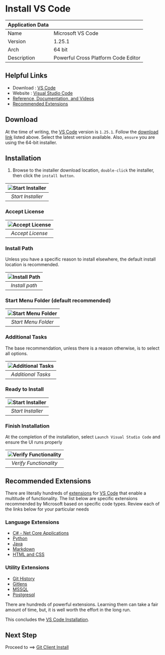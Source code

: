 # Install VS Code

| Application Data ||
| ---| --- |
| Name        | Microsoft VS Code |
| Version     | 1.25.1 |
| Arch        | 64 bit |
| Description | Powerful Cross Platform Code Editor |

## Helpful Links

- Download : [VS Code](https://code.visualstudio.com/)
- Website : [Visual Studio Code](https://code.visualstudio.com/)
- [Reference, Documentation, and Videos](https://code.visualstudio.com/docs)
- [Recommended Extensions](#recommended-extensions)

## Download

At the time of writing, the [VS Code](https://code.visualstudio.com/) version
is `1.25.1`. Follow the [download link](#install-vs-code) listed above. Select
the latest version available. Also, `ensure` you are using the 64-bit installer.

## Installation

1. Browse to the installer download location, `double-click` the installer, then
click the `install button`.

| ![Start Installer](images/vscode/vscode.1.PNG?raw=true) |
|:--:|
| *Start Installer* |

### Accept License

| ![Accept License](images/vscode/vscode.2.PNG?raw=true) |
|:--:|
| *Accept License* |

### Install Path

Unless you have a specific reason to install elsewhere, the default install
location is recommended.

| ![Install Path](images/vscode/vscode.3.PNG?raw=true) |
|:--:|
| *Install path* |

### Start Menu Folder (default recommended)

| ![Start Menu Folder](images/vscode/vscode.4.PNG?raw=true) |
|:--:|
| *Start Menu Folder* |

### Additional Tasks

The base recommendation, unless there is a reason otherwise, is to select all
options.

| ![Additional Tasks](images/vscode/vscode.5.PNG?raw=true) |
|:--:|
| *Additional Tasks* |

### Ready to Install

| ![Start Installer](images/vscode/vscode.6.PNG?raw=true) |
|:--:|
| *Start Installer* |

### Finish Installation

At the completion of the installation, select `Launch Visual Studio Code`
and ensure the UI runs properly

| ![Verify Functionality](images/vscode/vscode.7.PNG?raw=true) |
|:--:|
| *Verify Functionality* |

## Recommended Extensions

There are literally hundreds of [extensions](https://marketplace.visualstudio.com/VSCode)
for [VS Code](https://code.visualstudio.com/) that enable a multitude of
functionality. The list below are specific extensions recommended by Microsoft
based on specific code types. Review each of the links below for your particular
needs

### Language Extensions

- [C# - Net Core Applications](https://code.visualstudio.com/docs/languages/csharp)
- [Python](https://code.visualstudio.com/docs/languages/python)
- [Java](https://code.visualstudio.com/docs/languages/java)
- [Markdown](https://code.visualstudio.com/docs/languages/markdown)
- [HTML and CSS](https://code.visualstudio.com/Docs/languages/html)

### Utility Extensions

- [Git History](https://marketplace.visualstudio.com/items?itemName=donjayamanne.githistory)
- [Gitlens](https://marketplace.visualstudio.com/items?itemName=eamodio.gitlens)
- [MSSQL](https://docs.microsoft.com/en-us/sql/linux/sql-server-linux-develop-use-vscode?view=sql-server-linux-2017)
- [Postgresql](https://marketplace.visualstudio.com/items?itemName=JPTarquino.postgresql)

There are hundreds of powerful extensions. Learning them can take a fair amount
of time, but, it is well worth the effort in the long run.

This concludes the [VS Code Installation](Install-VS-Code.md).

## Next Step

Proceed to ==> [Git Client Install](Install-Git-Client.md)
